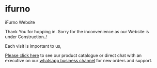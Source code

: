 # ifurno
iFurno Website

Thank You for hopping in.
Sorry for the inconvenience as our Website is under Construction..!

Each visit is important to us,

[Please click here](https://wa.me/918075328072) to see our product catalogue or direct chat with an executive on our [whatsapp business channel](https://wa.me/918075328072) for new orders and support.

